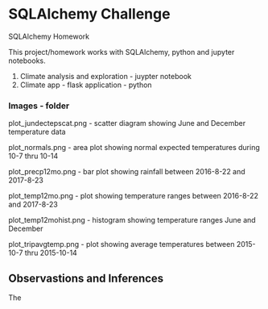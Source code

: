 # SQLAlchemy Challenge
SQLAlchemy Homework

This project/homework works with SQLAlchemy, python and jupyter notebooks.

1. Climate analysis and exploration - juypter notebook
2. Climate app - flask application - python

### Images - folder

plot_jundectepscat.png - scatter diagram showing June and December temperature data
	
plot_normals.png - area plot showing normal expected temperatures during 10-7 thru 10-14
	
plot_precp12mo.png - bar plot showing rainfall between 2016-8-22 and 2017-8-23
	
plot_temp12mo.png - plot showing temperature ranges between 2016-8-22 and 2017-8-23
	
plot_temp12mohist.png - histogram showing temperature ranges June and December
	
plot_tripavgtemp.png - plot showing average temperatures between 2015-10-7 thru 2015-10-14
	
## Observastions and Inferences

The
